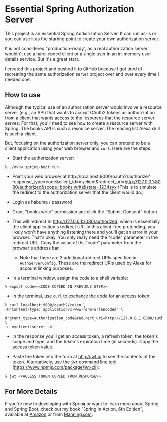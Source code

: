 Essential Spring Authorization Server
=====================================
This project is an essential Spring Authorization Server. It can run as-is or you
can use it as the starting point to create your own authorization server.

It is not considered "production-ready", as a real authorization server wouldn't
use a hard-coded client or a single user in an in-memory user details service. But
it's a great start.

I created this project and pushed it to GitHub because I got tired of recreating
the same authorization server project over and over every time I needed one.

How to use
----------
Although the typical use of an authorization server would involve a resource
server (e.g., an API) that wants to accept OAuth2 tokens as authorization from a
client that wants access to the resources that the resource server serves. For
that, you'll need to see how to create a resource server with Spring. The books API
is such a resource server. The reading list Alexa skill is such a client.

But, focusing on the authorization server only, you can pretend to be a client
application using your web browser and `curl`. Here are the steps:

- Start the authorization server:

~~~
% ./mvnw spring-boot:run
~~~

- Point your web browser at http://localhost:9000/oauth2/authorize?response_type=code&client_id=myclient&redirect_uri=http://127.0.0.1:8080/authorized&scope=books.write&state=1234zyx (This is to simulate the redirect to
the authorization server that the client would do.)

- Login as habuma / password

- Grant "books.write" permission and click the "Submit Consent" button.

- This will redirect to http://127.0.0.1:8080/authorized, which is essentially
the client application's redirect URI. In this client-free pretending, you likely 
won't have anything listening there and you'll get an error in your browser. 
That's okay. You only really need the "code" parameter in the redirect URL. Copy 
the value of the "code" parameter from the browser's address bar.
  - Note that there are 3 additional redirect URIs specified in `AuthServerConfig`.
    These are the redirect URIs used by Alexa for account linking purposes.

- In a terminal window, assign the code to a shell variable:

~~~
% export code=<<CODE COPIED IN PREVIOUS STEP>>
~~~

- In the terminal, use `curl` to exchange the code for an access token:

~~~
% curl localhost:9000/oauth2/token \
-H"Content-type: application/x-www-form-urlencoded" \
-d"grant_type=authorization_code&redirect_uri=http://127.0.0.1:8080/authorized&code=$code" \
-u myclient:secret -v
~~~

- In the response you'll get an access token, a refresh token, the token's scope and type, and the token's expiration time (in seconds). Copy the access token value.

- Paste the token into the form at http://jwt.io to see the contents of the token.
Alternatively, use the `jwt` command line tool (https://www.npmjs.com/package/jwt-cli):

~~~
% jwt <<ACCESS TOKEN COPIED FROM RESPONSE>>
~~~

For More Details
----------------
If you're new to developing with Spring or want to learn more about Spring and
Spring Boot, check out my book "Spring in Action, 6th Edition", available at
[Amazon](http://www.amazon.com/gp/product/1617297577/?tag=habumacom-20) or 
from [Manning.com](https://www.manning.com/books/spring-in-action-sixth-edition?a_aid=habuma&a_bid=f205d999&chan=habuma).
